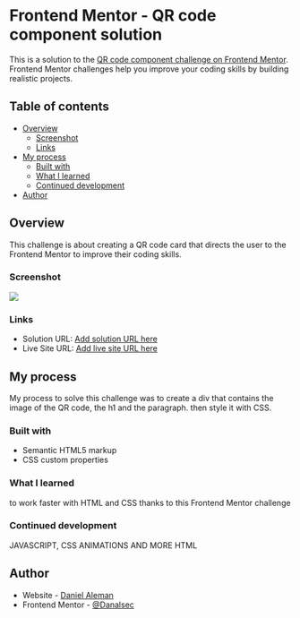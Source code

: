 # Frontend Mentor - QR code component solution

This is a solution to the [QR code component challenge on Frontend Mentor](https://www.frontendmentor.io/challenges/qr-code-component-iux_sIO_H). Frontend Mentor challenges help you improve your coding skills by building realistic projects.

## Table of contents

- [Overview](#overview)
  - [Screenshot](#screenshot)
  - [Links](#links)
- [My process](#my-process)
  - [Built with](#built-with)
  - [What I learned](#what-i-learned)
  - [Continued development](#continued-development)
- [Author](#author)

## Overview

This challenge is about creating a QR code card that directs the user to the Frontend Mentor to improve their coding skills.

### Screenshot

![]("./images/screenshot-1.png")

### Links

- Solution URL: [Add solution URL here](https://your-solution-url.com)
- Live Site URL: [Add live site URL here](https://qrcodex01.netlify.app/)

## My process

My process to solve this challenge was to create a div that contains the image of the QR code, the h1 and the paragraph. then style it with CSS.

### Built with

- Semantic HTML5 markup
- CSS custom properties

### What I learned

to work faster with HTML and CSS thanks to this Frontend Mentor challenge

### Continued development

JAVASCRIPT, CSS ANIMATIONS AND MORE HTML

## Author

- Website - [Daniel Aleman](https://www.your-site.com)
- Frontend Mentor - [@Danalsec](https://www.frontendmentor.io/profile/Danalsec)
